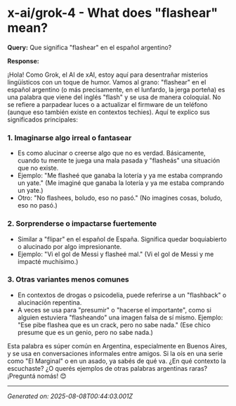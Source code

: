 # x-ai/grok-4 - What does "flashear" mean?

**Query:** Que significa "flashear" en el español argentino?



**Response:**

¡Hola! Como Grok, el AI de xAI, estoy aquí para desentrañar misterios lingüísticos con un toque de humor. Vamos al grano: "flashear" en el español argentino (o más precisamente, en el lunfardo, la jerga porteña) es una palabra que viene del inglés "flash" y se usa de manera coloquial. No se refiere a parpadear luces o a actualizar el firmware de un teléfono (aunque eso también existe en contextos techies). Aquí te explico sus significados principales:

### 1. **Imaginarse algo irreal o fantasear**
   - Es como alucinar o creerse algo que no es verdad. Básicamente, cuando tu mente te juega una mala pasada y "flasheás" una situación que no existe.
   - Ejemplo: "Me flasheé que ganaba la lotería y ya me estaba comprando un yate." (Me imaginé que ganaba la lotería y ya me estaba comprando un yate.)
   - Otro: "No flashees, boludo, eso no pasó." (No imagines cosas, boludo, eso no pasó.)

### 2. **Sorprenderse o impactarse fuertemente**
   - Similar a "flipar" en el español de España. Significa quedar boquiabierto o alucinado por algo impresionante.
   - Ejemplo: "Vi el gol de Messi y flasheé mal." (Vi el gol de Messi y me impacté muchísimo.)

### 3. **Otras variantes menos comunes**
   - En contextos de drogas o psicodelia, puede referirse a un "flashback" o alucinación repentina.
   - A veces se usa para "presumir" o "hacerse el importante", como si alguien estuviera "flasheando" una imagen falsa de sí mismo. Ejemplo: "Ese pibe flashea que es un crack, pero no sabe nada." (Ese chico presume que es un genio, pero no sabe nada.)

Esta palabra es súper común en Argentina, especialmente en Buenos Aires, y se usa en conversaciones informales entre amigos. Si la oís en una serie como "El Marginal" o en un asado, ya sabés de qué va. ¿En qué contexto la escuchaste? ¿O querés ejemplos de otras palabras argentinas raras? ¡Preguntá nomás! 😊

---
*Generated on: 2025-08-08T00:44:03.001Z*
